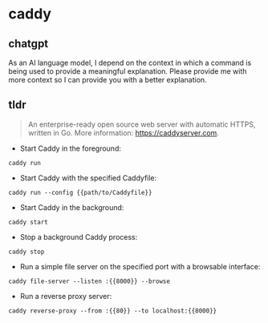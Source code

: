 # caddy 
## chatgpt 
As an AI language model, I depend on the context in which a command is being used to provide a meaningful explanation. Please provide me with more context so I can provide you with a better explanation. 

## tldr 
 
> An enterprise-ready open source web server with automatic HTTPS, written in Go.
> More information: <https://caddyserver.com>.

- Start Caddy in the foreground:

`caddy run`

- Start Caddy with the specified Caddyfile:

`caddy run --config {{path/to/Caddyfile}}`

- Start Caddy in the background:

`caddy start`

- Stop a background Caddy process:

`caddy stop`

- Run a simple file server on the specified port with a browsable interface:

`caddy file-server --listen :{{8000}} --browse`

- Run a reverse proxy server:

`caddy reverse-proxy --from :{{80}} --to localhost:{{8000}}`
